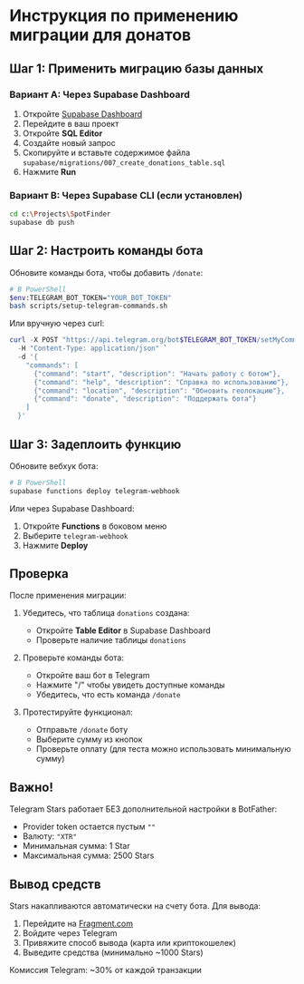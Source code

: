 # Инструкция по применению миграции для донатов

## Шаг 1: Применить миграцию базы данных

### Вариант A: Через Supabase Dashboard

1. Откройте [Supabase Dashboard](https://app.supabase.com)
2. Перейдите в ваш проект
3. Откройте **SQL Editor**
4. Создайте новый запрос
5. Скопируйте и вставьте содержимое файла `supabase/migrations/007_create_donations_table.sql`
6. Нажмите **Run**

### Вариант B: Через Supabase CLI (если установлен)

```bash
cd c:\Projects\SpotFinder
supabase db push
```

## Шаг 2: Настроить команды бота

Обновите команды бота, чтобы добавить `/donate`:

```bash
# В PowerShell
$env:TELEGRAM_BOT_TOKEN="YOUR_BOT_TOKEN"
bash scripts/setup-telegram-commands.sh
```

Или вручную через curl:

```powershell
curl -X POST "https://api.telegram.org/bot$TELEGRAM_BOT_TOKEN/setMyCommands" `
  -H "Content-Type: application/json" `
  -d '{
    "commands": [
      {"command": "start", "description": "Начать работу с ботом"},
      {"command": "help", "description": "Справка по использованию"},
      {"command": "location", "description": "Обновить геолокацию"},
      {"command": "donate", "description": "Поддержать бота"}
    ]
  }'
```

## Шаг 3: Задеплоить функцию

Обновите вебхук бота:

```bash
# В PowerShell
supabase functions deploy telegram-webhook
```

Или через Supabase Dashboard:
1. Откройте **Functions** в боковом меню
2. Выберите `telegram-webhook`
3. Нажмите **Deploy**

## Проверка

После применения миграции:

1. Убедитесь, что таблица `donations` создана:
   - Откройте **Table Editor** в Supabase Dashboard
   - Проверьте наличие таблицы `donations`

2. Проверьте команды бота:
   - Откройте ваш бот в Telegram
   - Нажмите "/" чтобы увидеть доступные команды
   - Убедитесь, что есть команда `/donate`

3. Протестируйте функционал:
   - Отправьте `/donate` боту
   - Выберите сумму из кнопок
   - Проверьте оплату (для теста можно использовать минимальную сумму)

## Важно!

Telegram Stars работает БЕЗ дополнительной настройки в BotFather:
- Provider token остается пустым `""`
- Валюту: `"XTR"`
- Минимальная сумма: 1 Star
- Максимальная сумма: 2500 Stars

## Вывод средств

Stars накапливаются автоматически на счету бота. Для вывода:

1. Перейдите на [Fragment.com](https://fragment.com)
2. Войдите через Telegram
3. Привяжите способ вывода (карта или криптокошелек)
4. Выведите средства (минимально ~1000 Stars)

Комиссия Telegram: ~30% от каждой транзакции


